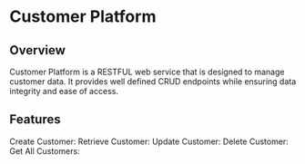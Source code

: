 # Customer Platform
## Overview
Customer Platform is a RESTFUL web service that is designed to manage customer data. It provides well defined CRUD endpoints while ensuring data integrity and ease of access. 

## Features
Create Customer:
Retrieve Customer:
Update Customer:
Delete Customer:
Get All Customers:
